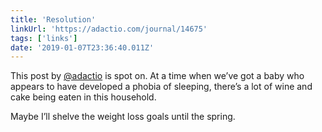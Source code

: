 ```yaml
---
title: 'Resolution'
linkUrl: 'https://adactio.com/journal/14675'
tags: ['links'] 
date: '2019-01-07T23:36:40.011Z'
---
```

This post by [@adactio](//twitter.com/adactio) is spot on. At a time when we’ve got a baby who appears to have developed a phobia of sleeping, there’s a lot of wine and cake being eaten in this household.

Maybe I’ll shelve the weight loss goals until the spring. 